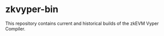 # zkvyper-bin

This repository contains current and historical builds of the zkEVM Vyper Compiler. 

